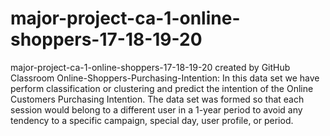# major-project-ca-1-online-shoppers-17-18-19-20
major-project-ca-1-online-shoppers-17-18-19-20 created by GitHub Classroom
Online-Shoppers-Purchasing-Intention:
  In this data set we have perform classification or clustering and predict the intention of the Online Customers Purchasing Intention. 
  The data set was formed so that each session would belong to a different user in a 1-year period to avoid any tendency to a specific 
  campaign, special day, user profile, or period.
  
